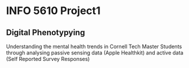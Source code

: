 # INFO 5610 Project1

## Digital Phenotypying 

Understanding the mental health trends in Cornell Tech Master Students through analysing passive sensing data (Apple Healthkit) and active data (Self Reported Survey Responses)

